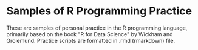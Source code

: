 # Samples of R Programming Practice
These are samples of personal practice in the R programming language, primarily based on the book "R for Data Science" by Wickham and Grolemund.
Practice scripts are formatted in .rmd (rmarkdown) file.
